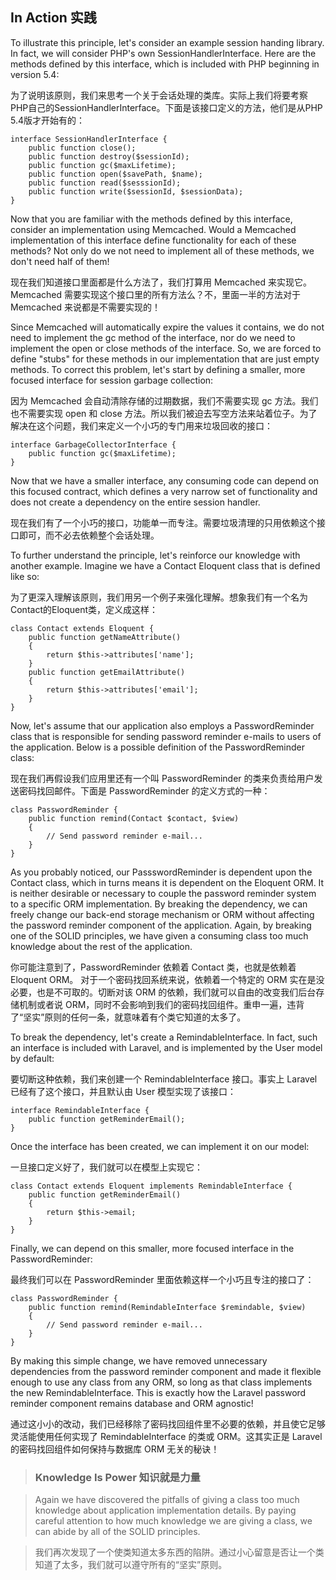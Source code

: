 ## In Action 实践

To illustrate this principle, let's consider an example session handing library. In fact, we will consider PHP's own SessionHandlerInterface. Here are the methods defined by this interface, which is included with PHP beginning in version 5.4:

为了说明该原则，我们来思考一个关于会话处理的类库。实际上我们将要考察PHP自己的SessionHandlerInterface。下面是该接口定义的方法，他们是从PHP 5.4版才开始有的：

```
interface SessionHandlerInterface {
    public function close();
    public function destroy($sessionId);
    public function gc($maxLifetime);
    public function open($savePath, $name);
    public function read($sesssionId);
    public function write($sessionId, $sessionData);
}
```

Now that you are familiar with the methods defined by this interface, consider an implementation using Memcached. Would a Memcached implementation of this interface define functionality for each of these methods? Not only do we not need to implement all of these methods, we don't need half of them!

现在我们知道接口里面都是什么方法了，我们打算用 Memcached 来实现它。Memcached 需要实现这个接口里的所有方法么？不，里面一半的方法对于 Memcached 来说都是不需要实现的！

Since Memcached will automatically expire the values it contains, we do not need to implement the gc method of the interface, nor do we need to implement the open or close methods of the interface. So, we are forced to define "stubs" for these methods in our implementation that are just empty methods. To correct this problem, let's start by defining a smaller, more focused interface for session garbage collection:

因为 Memcached 会自动清除存储的过期数据，我们不需要实现 gc 方法。我们也不需要实现 open 和 close 方法。所以我们被迫去写空方法来站着位子。为了解决在这个问题，我们来定义一个小巧的专门用来垃圾回收的接口：

```
interface GarbageCollectorInterface {
    public function gc($maxLifetime);
}
```

Now that we have a smaller interface, any consuming code can depend on this focused contract, which defines a very narrow set of functionality and does not create a dependency on the entire session handler.

现在我们有了一个小巧的接口，功能单一而专注。需要垃圾清理的只用依赖这个接口即可，而不必去依赖整个会话处理。

To further understand the principle, let's reinforce our knowledge with another example. Imagine we have a Contact Eloquent class that is defined like so:

为了更深入理解该原则，我们用另一个例子来强化理解。想象我们有一个名为Contact的Eloquent类，定义成这样：

```
class Contact extends Eloquent {
    public function getNameAttribute()
    {
        return $this->attributes['name'];
    }
    public function getEmailAttribute()
    {
        return $this->attributes['email'];
    }
}
```

Now, let's assume that our application also employs a PasswordReminder class that is responsible for sending password reminder e-mails to users of the application. Below is a possible definition of the PasswordReminder class:

现在我们再假设我们应用里还有一个叫 PasswordReminder 的类来负责给用户发送密码找回邮件。下面是 PasswordReminder 的定义方式的一种：

```
class PasswordReminder {
    public function remind(Contact $contact, $view)
    {
        // Send password reminder e-mail...
    }
}
```

As you probably noticed, our PassswordReminder is dependent upon the Contact class, which in turns means it is dependent on the Eloquent ORM. It is neither desirable or necessary to couple the password reminder system to a specific ORM implementation. By breaking the dependency, we can freely change our back-end storage mechanism or ORM without affecting the password reminder component of the application. Again, by breaking one of the SOLID principles, we have given a consuming class too much knowledge about the rest of the application.

你可能注意到了，PasswordReminder 依赖着 Contact 类，也就是依赖着 Eloquent ORM。 对于一个密码找回系统来说，依赖着一个特定的 ORM 实在是没必要，也是不可取的。切断对该 ORM 的依赖，我们就可以自由的改变我们后台存储机制或者说 ORM，同时不会影响到我们的密码找回组件。重申一遍，违背了“坚实”原则的任何一条，就意味着有个类它知道的太多了。

To break the dependency, let's create a RemindableInterface. In fact, such an interface is included with Laravel, and is implemented by the User model by default:

要切断这种依赖，我们来创建一个 RemindableInterface 接口。事实上 Laravel 已经有了这个接口，并且默认由 User 模型实现了该接口：

```
interface RemindableInterface {
    public function getReminderEmail();
}
```

Once the interface has been created, we can implement it on our model:

一旦接口定义好了，我们就可以在模型上实现它：

```
class Contact extends Eloquent implements RemindableInterface {
    public function getReminderEmail()
    {
        return $this->email;
    }
}
```

Finally, we can depend on this smaller, more focused interface in the PasswordReminder:

最终我们可以在 PasswordReminder 里面依赖这样一个小巧且专注的接口了：

```
class PasswordReminder {
    public function remind(RemindableInterface $remindable, $view)
    {
        // Send password reminder e-mail...
    }
}
```

By making this simple change, we have removed unnecessary dependencies from the password reminder component and made it flexible enough to use any class from any ORM, so long as that class implements the new RemindableInterface. This is exactly how the Laravel password reminder component remains database and ORM agnostic!

通过这小小的改动，我们已经移除了密码找回组件里不必要的依赖，并且使它足够灵活能使用任何实现了 RemindableInterface 的类或 ORM。这其实正是 Laravel 的密码找回组件如何保持与数据库 ORM 无关的秘诀！

> ### Knowledge Is Power 知识就是力量

> Again we have discovered the pitfalls of giving a class too much knowledge about application implementation details. By paying careful attention to how much knowledge we are giving a class, we can abide by all of the SOLID principles.

> 我们再次发现了一个使类知道太多东西的陷阱。通过小心留意是否让一个类知道了太多，我们就可以遵守所有的“坚实”原则。
